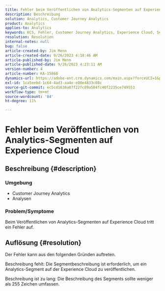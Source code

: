```yaml
---
title: Fehler beim Veröffentlichen von Analytics-Segmenten auf Experience Cloud
description: Beschreibung
solution: Analytics, Customer Journey Analytics
product: Analytics
applies-to: Analytics
keywords: KCS, Fehler, Customer Journey Analytics, Experience Cloud, Segmente, Veröffentlichung
resolution: Resolution
internal-notes: null
bug: false
article-created-by: Jim Menn
article-created-date: 9/26/2023 4:18:46 AM
article-published-by: Jim Menn
article-published-date: 9/26/2023 4:23:11 AM
version-number: 4
article-number: KA-15868
dynamics-url: https://adobe-ent.crm.dynamics.com/main.aspx?forceUCI=1&pagetype=entityrecord&etn=knowledgearticle&id=0cb090c6-235c-ee11-be6f-6045bd006268
exl-id: 1ca5eebd-1c64-4ad3-aa4e-e00e4833c08c
source-git-commit: ec5cd1630a07f22fc89a504fc40f2235ce749553
workflow-type: tm+mt
source-wordcount: '84'
ht-degree: 11%

---
```


# Fehler beim Veröffentlichen von Analytics-Segmenten auf Experience Cloud

## Beschreibung {#description}


### <b>Umgebung</b>

- Customer Journey Analytics
- Analysen




### <b>Problem/Symptome</b>

Beim Veröffentlichen von Analytics-Segmenten auf Experience Cloud tritt ein Fehler auf.


## Auflösung {#resolution}


Der Fehler kann aus den folgenden Gründen auftreten.

Beschreibung fehlt: Die Segmentbeschreibung ist erforderlich, um ein Analytics-Segment auf der Experience Cloud zu veröffentlichen.

Beschreibung ist zu lang: Die Beschreibung des Segments sollte weniger als 255 Zeichen umfassen.
